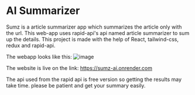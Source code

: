 # AI Summarizer

Sumz is a article summarizer app which summarizes the article only with the url.
This web-app uses rapid-api's api named article summarizer to sum up the details.
This project is made with the help of React, tailwind-css, redux and rapid-api.

The webapp looks like this:
![image](https://github.com/Greninja28/AI-Summarizer/assets/89766122/a94a8060-7ad6-489d-848a-de678aa2dfd4)

The website is live on the link: https://sumz-ai.onrender.com

The api used from the rapid api is free version so getting the results may take time. please be patient and get your summary easily.
